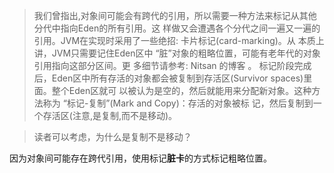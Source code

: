 >我们曾指出,对象间可能会有跨代的引用，所以需要一种方法来标记从其他分代中指向Eden的所有引用。这 样做又会遭遇各个分代之间一遍又一遍的引用。JVM在实现时采用了一些绝招: 卡片标记(card-marking)。从 本质上讲，JVM只需要记住Eden区中 “脏”对象的粗略位置，可能有老年代的对象引用指向这部分区间。更 多细节请参考: Nitsan 的博客 。 标记阶段完成后，Eden区中所有存活的对象都会被复制到存活区(Survivor spaces)里面。整个Eden区就可 以被认为是空的，然后就能用来分配新对象。这种方法称为 “标记-复制”(Mark and Copy)：存活的对象被标 记，然后复制到一个存活区(注意,是复制,而不是移动)。

> 读者可以考虑，为什么是复制不是移动？

因为对象间可能存在跨代引用，使用标记**脏卡**的方式标记粗略位置。
